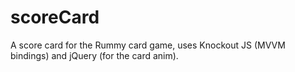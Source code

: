 scoreCard
=========

A score card for the Rummy card game, uses Knockout JS (MVVM bindings) and jQuery (for the card anim).
